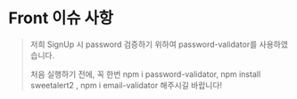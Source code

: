 # Front 이슈 사항

> 저희 SignUp 시 password 검증하기 위하여 password-validator를 사용하였습니다.
>
> 처음 실행하기 전에, 꼭 한번  npm i password-validator, npm install sweetalert2 , npm i email-validator 해주시길 바랍니다!